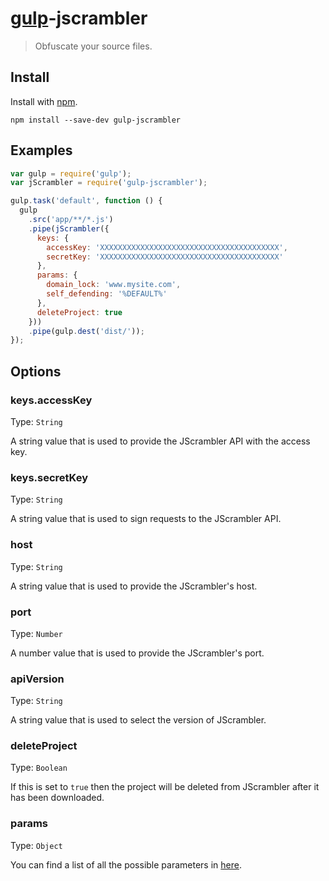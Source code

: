 # [gulp](https://github.com/wearefractal/gulp)-jscrambler

> Obfuscate your source files.

## Install

Install with [npm](https://npmjs.org/package/gulp-jscrambler).

```
npm install --save-dev gulp-jscrambler
```

## Examples

```js
var gulp = require('gulp');
var jScrambler = require('gulp-jscrambler');

gulp.task('default', function () {
  gulp
    .src('app/**/*.js')
    .pipe(jScrambler({
      keys: {
        accessKey: 'XXXXXXXXXXXXXXXXXXXXXXXXXXXXXXXXXXXXXXXX',
        secretKey: 'XXXXXXXXXXXXXXXXXXXXXXXXXXXXXXXXXXXXXXXX'
      },
      params: {
        domain_lock: 'www.mysite.com',
        self_defending: '%DEFAULT%'
      },
      deleteProject: true
    }))
    .pipe(gulp.dest('dist/'));
});
```

## Options

### keys.accessKey
Type: `String`

A string value that is used to provide the JScrambler API with the access key.

### keys.secretKey
Type: `String`

A string value that is used to sign requests to the JScrambler API.

### host
Type: `String`

A string value that is used to provide the JScrambler's host.

### port
Type: `Number`

A number value that is used to provide the JScrambler's port.

### apiVersion
Type: `String`

A string value that is used to select the version of JScrambler.

### deleteProject
Type: `Boolean`

If this is set to `true` then the project will be deleted from JScrambler after it has been downloaded.

### params
Type: `Object`

You can find a list of all the possible parameters in [here](https://github.com/auditmark/node-jscrambler#jscrambler-options).
